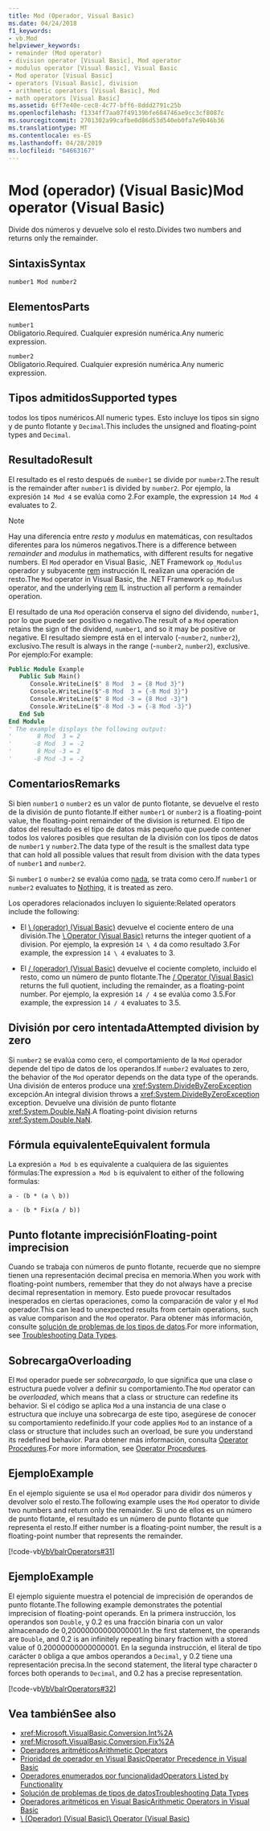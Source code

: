 ```yaml
---
title: Mod (Operador, Visual Basic)
ms.date: 04/24/2018
f1_keywords:
- vb.Mod
helpviewer_keywords:
- remainder (Mod operator)
- division operator [Visual Basic], Mod operator
- modulus operator [Visual Basic], Visual Basic
- Mod operator [Visual Basic]
- operators [Visual Basic], division
- arithmetic operators [Visual Basic], Mod
- math operators [Visual Basic]
ms.assetid: 6ff7e40e-cec8-4c77-bff6-8ddd2791c25b
ms.openlocfilehash: f1334ff7aa07f49139bfe684746ae9cc3cf8087c
ms.sourcegitcommit: 2701302a99cafbe0d86d53d540eb0fa7e9b46b36
ms.translationtype: MT
ms.contentlocale: es-ES
ms.lasthandoff: 04/28/2019
ms.locfileid: "64663167"
---
```

# <a name="mod-operator-visual-basic"></a><span data-ttu-id="f2b6a-102">Mod (operador) (Visual Basic)</span><span class="sxs-lookup"><span data-stu-id="f2b6a-102">Mod operator (Visual Basic)</span></span>
<span data-ttu-id="f2b6a-103">Divide dos números y devuelve solo el resto.</span><span class="sxs-lookup"><span data-stu-id="f2b6a-103">Divides two numbers and returns only the remainder.</span></span>  
  
## <a name="syntax"></a><span data-ttu-id="f2b6a-104">Sintaxis</span><span class="sxs-lookup"><span data-stu-id="f2b6a-104">Syntax</span></span>  
  
```  
number1 Mod number2  
```  
  
## <a name="parts"></a><span data-ttu-id="f2b6a-105">Elementos</span><span class="sxs-lookup"><span data-stu-id="f2b6a-105">Parts</span></span>  
 `number1`  
 <span data-ttu-id="f2b6a-106">Obligatorio.</span><span class="sxs-lookup"><span data-stu-id="f2b6a-106">Required.</span></span> <span data-ttu-id="f2b6a-107">Cualquier expresión numérica.</span><span class="sxs-lookup"><span data-stu-id="f2b6a-107">Any numeric expression.</span></span>  
  
 `number2`  
 <span data-ttu-id="f2b6a-108">Obligatorio.</span><span class="sxs-lookup"><span data-stu-id="f2b6a-108">Required.</span></span> <span data-ttu-id="f2b6a-109">Cualquier expresión numérica.</span><span class="sxs-lookup"><span data-stu-id="f2b6a-109">Any numeric expression.</span></span>  
  
## <a name="supported-types"></a><span data-ttu-id="f2b6a-110">Tipos admitidos</span><span class="sxs-lookup"><span data-stu-id="f2b6a-110">Supported types</span></span>  
 <span data-ttu-id="f2b6a-111">todos los tipos numéricos.</span><span class="sxs-lookup"><span data-stu-id="f2b6a-111">All numeric types.</span></span> <span data-ttu-id="f2b6a-112">Esto incluye los tipos sin signo y de punto flotante y `Decimal`.</span><span class="sxs-lookup"><span data-stu-id="f2b6a-112">This includes the unsigned and floating-point types and `Decimal`.</span></span>  
  
## <a name="result"></a><span data-ttu-id="f2b6a-113">Resultado</span><span class="sxs-lookup"><span data-stu-id="f2b6a-113">Result</span></span>

<span data-ttu-id="f2b6a-114">El resultado es el resto después de `number1` se divide por `number2`.</span><span class="sxs-lookup"><span data-stu-id="f2b6a-114">The result is the remainder after `number1` is divided by `number2`.</span></span> <span data-ttu-id="f2b6a-115">Por ejemplo, la expresión `14 Mod 4` se evalúa como 2.</span><span class="sxs-lookup"><span data-stu-id="f2b6a-115">For example, the expression `14 Mod 4` evaluates to 2.</span></span>  

> [!NOTE]
> <span data-ttu-id="f2b6a-116">Hay una diferencia entre *resto* y *modulus* en matemáticas, con resultados diferentes para los números negativos.</span><span class="sxs-lookup"><span data-stu-id="f2b6a-116">There is a difference between *remainder* and *modulus* in mathematics, with different results for negative numbers.</span></span> <span data-ttu-id="f2b6a-117">El `Mod` operador en Visual Basic, .NET Framework `op_Modulus` operador y subyacente [rem](<xref:System.Reflection.Emit.OpCodes.Rem>) instrucción IL realizan una operación de resto.</span><span class="sxs-lookup"><span data-stu-id="f2b6a-117">The `Mod` operator in Visual Basic, the .NET Framework `op_Modulus` operator, and the underlying [rem](<xref:System.Reflection.Emit.OpCodes.Rem>) IL instruction all perform a remainder operation.</span></span>

<span data-ttu-id="f2b6a-118">El resultado de una `Mod` operación conserva el signo del dividendo, `number1`, por lo que puede ser positivo o negativo.</span><span class="sxs-lookup"><span data-stu-id="f2b6a-118">The result of a `Mod` operation retains the sign of the dividend, `number1`, and so it may be positive or negative.</span></span> <span data-ttu-id="f2b6a-119">El resultado siempre está en el intervalo (-`number2`, `number2`), exclusivo.</span><span class="sxs-lookup"><span data-stu-id="f2b6a-119">The result is always in the range (-`number2`, `number2`), exclusive.</span></span> <span data-ttu-id="f2b6a-120">Por ejemplo:</span><span class="sxs-lookup"><span data-stu-id="f2b6a-120">For example:</span></span>

```vb
Public Module Example
   Public Sub Main()
      Console.WriteLine($" 8 Mod  3 = {8 Mod 3}")
      Console.WriteLine($"-8 Mod  3 = {-8 Mod 3}")
      Console.WriteLine($" 8 Mod -3 = {8 Mod -3}")
      Console.WriteLine($"-8 Mod -3 = {-8 Mod -3}")
   End Sub
End Module
' The example displays the following output:
'       8 Mod  3 = 2
'      -8 Mod  3 = -2
'       8 Mod -3 = 2
'      -8 Mod -3 = -2
```

## <a name="remarks"></a><span data-ttu-id="f2b6a-121">Comentarios</span><span class="sxs-lookup"><span data-stu-id="f2b6a-121">Remarks</span></span>  
 <span data-ttu-id="f2b6a-122">Si bien `number1` o `number2` es un valor de punto flotante, se devuelve el resto de la división de punto flotante.</span><span class="sxs-lookup"><span data-stu-id="f2b6a-122">If either `number1` or `number2` is a floating-point value, the floating-point remainder of the division is returned.</span></span> <span data-ttu-id="f2b6a-123">El tipo de datos del resultado es el tipo de datos más pequeño que puede contener todos los valores posibles que resultan de la división con los tipos de datos de `number1` y `number2`.</span><span class="sxs-lookup"><span data-stu-id="f2b6a-123">The data type of the result is the smallest data type that can hold all possible values that result from division with the data types of `number1` and `number2`.</span></span>  
  
 <span data-ttu-id="f2b6a-124">Si `number1` o `number2` se evalúa como [nada](../../../visual-basic/language-reference/nothing.md), se trata como cero.</span><span class="sxs-lookup"><span data-stu-id="f2b6a-124">If `number1` or `number2` evaluates to [Nothing](../../../visual-basic/language-reference/nothing.md), it is treated as zero.</span></span>  
  
 <span data-ttu-id="f2b6a-125">Los operadores relacionados incluyen lo siguiente:</span><span class="sxs-lookup"><span data-stu-id="f2b6a-125">Related operators include the following:</span></span>  
  
- <span data-ttu-id="f2b6a-126">El [\ (operador) (Visual Basic)](../../../visual-basic/language-reference/operators/integer-division-operator.md) devuelve el cociente entero de una división.</span><span class="sxs-lookup"><span data-stu-id="f2b6a-126">The [\ Operator (Visual Basic)](../../../visual-basic/language-reference/operators/integer-division-operator.md) returns the integer quotient of a division.</span></span> <span data-ttu-id="f2b6a-127">Por ejemplo, la expresión `14 \ 4` da como resultado 3.</span><span class="sxs-lookup"><span data-stu-id="f2b6a-127">For example, the expression `14 \ 4` evaluates to 3.</span></span>  
  
- <span data-ttu-id="f2b6a-128">El [/ (operador) (Visual Basic)](../../../visual-basic/language-reference/operators/floating-point-division-operator.md) devuelve el cociente completo, incluido el resto, como un número de punto flotante.</span><span class="sxs-lookup"><span data-stu-id="f2b6a-128">The [/ Operator (Visual Basic)](../../../visual-basic/language-reference/operators/floating-point-division-operator.md) returns the full quotient, including the remainder, as a floating-point number.</span></span> <span data-ttu-id="f2b6a-129">Por ejemplo, la expresión `14 / 4` se evalúa como 3.5.</span><span class="sxs-lookup"><span data-stu-id="f2b6a-129">For example, the expression `14 / 4` evaluates to 3.5.</span></span>  
  
## <a name="attempted-division-by-zero"></a><span data-ttu-id="f2b6a-130">División por cero intentada</span><span class="sxs-lookup"><span data-stu-id="f2b6a-130">Attempted division by zero</span></span>  
 <span data-ttu-id="f2b6a-131">Si `number2` se evalúa como cero, el comportamiento de la `Mod` operador depende del tipo de datos de los operandos.</span><span class="sxs-lookup"><span data-stu-id="f2b6a-131">If `number2` evaluates to zero, the behavior of the `Mod` operator depends on the data type of the operands.</span></span> <span data-ttu-id="f2b6a-132">Una división de enteros produce una <xref:System.DivideByZeroException> excepción.</span><span class="sxs-lookup"><span data-stu-id="f2b6a-132">An integral division throws a <xref:System.DivideByZeroException> exception.</span></span> <span data-ttu-id="f2b6a-133">Devuelve una división de punto flotante <xref:System.Double.NaN>.</span><span class="sxs-lookup"><span data-stu-id="f2b6a-133">A floating-point division returns <xref:System.Double.NaN>.</span></span>  
  
## <a name="equivalent-formula"></a><span data-ttu-id="f2b6a-134">Fórmula equivalente</span><span class="sxs-lookup"><span data-stu-id="f2b6a-134">Equivalent formula</span></span>  
 <span data-ttu-id="f2b6a-135">La expresión `a Mod b` es equivalente a cualquiera de las siguientes fórmulas:</span><span class="sxs-lookup"><span data-stu-id="f2b6a-135">The expression `a Mod b` is equivalent to either of the following formulas:</span></span>  
  
 `a - (b * (a \ b))`  
  
 `a - (b * Fix(a / b))`  
  
## <a name="floating-point-imprecision"></a><span data-ttu-id="f2b6a-136">Punto flotante imprecisión</span><span class="sxs-lookup"><span data-stu-id="f2b6a-136">Floating-point imprecision</span></span>  
 <span data-ttu-id="f2b6a-137">Cuando se trabaja con números de punto flotante, recuerde que no siempre tienen una representación decimal precisa en memoria.</span><span class="sxs-lookup"><span data-stu-id="f2b6a-137">When you work with floating-point numbers, remember that they do not always have a precise decimal representation in memory.</span></span> <span data-ttu-id="f2b6a-138">Esto puede provocar resultados inesperados en ciertas operaciones, como la comparación de valor y el `Mod` operador.</span><span class="sxs-lookup"><span data-stu-id="f2b6a-138">This can lead to unexpected results from certain operations, such as value comparison and the `Mod` operator.</span></span> <span data-ttu-id="f2b6a-139">Para obtener más información, consulte [solución de problemas de los tipos de datos](../../../visual-basic/programming-guide/language-features/data-types/troubleshooting-data-types.md).</span><span class="sxs-lookup"><span data-stu-id="f2b6a-139">For more information, see [Troubleshooting Data Types](../../../visual-basic/programming-guide/language-features/data-types/troubleshooting-data-types.md).</span></span>  
  
## <a name="overloading"></a><span data-ttu-id="f2b6a-140">Sobrecarga</span><span class="sxs-lookup"><span data-stu-id="f2b6a-140">Overloading</span></span>  
 <span data-ttu-id="f2b6a-141">El `Mod` operador puede ser *sobrecargado*, lo que significa que una clase o estructura puede volver a definir su comportamiento.</span><span class="sxs-lookup"><span data-stu-id="f2b6a-141">The `Mod` operator can be *overloaded*, which means that a class or structure can redefine its behavior.</span></span> <span data-ttu-id="f2b6a-142">Si el código se aplica `Mod` a una instancia de una clase o estructura que incluye una sobrecarga de este tipo, asegúrese de conocer su comportamiento redefinido.</span><span class="sxs-lookup"><span data-stu-id="f2b6a-142">If your code applies `Mod` to an instance of a class or structure that includes such an overload, be sure you understand its redefined behavior.</span></span> <span data-ttu-id="f2b6a-143">Para obtener más información, consulta [Operator Procedures](../../../visual-basic/programming-guide/language-features/procedures/operator-procedures.md).</span><span class="sxs-lookup"><span data-stu-id="f2b6a-143">For more information, see [Operator Procedures](../../../visual-basic/programming-guide/language-features/procedures/operator-procedures.md).</span></span>  
  
## <a name="example"></a><span data-ttu-id="f2b6a-144">Ejemplo</span><span class="sxs-lookup"><span data-stu-id="f2b6a-144">Example</span></span>  
 <span data-ttu-id="f2b6a-145">En el ejemplo siguiente se usa el `Mod` operador para dividir dos números y devolver solo el resto.</span><span class="sxs-lookup"><span data-stu-id="f2b6a-145">The following example uses the `Mod` operator to divide two numbers and return only the remainder.</span></span> <span data-ttu-id="f2b6a-146">Si uno de ellos es un número de punto flotante, el resultado es un número de punto flotante que representa el resto.</span><span class="sxs-lookup"><span data-stu-id="f2b6a-146">If either number is a floating-point number, the result is a floating-point number that represents the remainder.</span></span>  
  
 [!code-vb[VbVbalrOperators#31](~/samples/snippets/visualbasic/VS_Snippets_VBCSharp/VbVbalrOperators/VB/Class1.vb#31)]  
  
## <a name="example"></a><span data-ttu-id="f2b6a-147">Ejemplo</span><span class="sxs-lookup"><span data-stu-id="f2b6a-147">Example</span></span>  
 <span data-ttu-id="f2b6a-148">El ejemplo siguiente muestra el potencial de imprecisión de operandos de punto flotante.</span><span class="sxs-lookup"><span data-stu-id="f2b6a-148">The following example demonstrates the potential imprecision of floating-point operands.</span></span> <span data-ttu-id="f2b6a-149">En la primera instrucción, los operandos son `Double`, y 0.2 es una fracción binaria con un valor almacenado de 0,20000000000000001.</span><span class="sxs-lookup"><span data-stu-id="f2b6a-149">In the first statement, the operands are `Double`, and 0.2 is an infinitely repeating binary fraction with a stored value of 0.20000000000000001.</span></span> <span data-ttu-id="f2b6a-150">En la segunda instrucción, el literal de tipo carácter `D` obliga a que ambos operandos a `Decimal`, y 0.2 tiene una representación precisa.</span><span class="sxs-lookup"><span data-stu-id="f2b6a-150">In the second statement, the literal type character `D` forces both operands to `Decimal`, and 0.2 has a precise representation.</span></span>  
  
 [!code-vb[VbVbalrOperators#32](~/samples/snippets/visualbasic/VS_Snippets_VBCSharp/VbVbalrOperators/VB/Class1.vb#32)]  
  
## <a name="see-also"></a><span data-ttu-id="f2b6a-151">Vea también</span><span class="sxs-lookup"><span data-stu-id="f2b6a-151">See also</span></span>

- <xref:Microsoft.VisualBasic.Conversion.Int%2A>
- <xref:Microsoft.VisualBasic.Conversion.Fix%2A>
- [<span data-ttu-id="f2b6a-152">Operadores aritméticos</span><span class="sxs-lookup"><span data-stu-id="f2b6a-152">Arithmetic Operators</span></span>](../../../visual-basic/language-reference/operators/arithmetic-operators.md)
- [<span data-ttu-id="f2b6a-153">Prioridad de operador en Visual Basic</span><span class="sxs-lookup"><span data-stu-id="f2b6a-153">Operator Precedence in Visual Basic</span></span>](../../../visual-basic/language-reference/operators/operator-precedence.md)
- [<span data-ttu-id="f2b6a-154">Operadores enumerados por funcionalidad</span><span class="sxs-lookup"><span data-stu-id="f2b6a-154">Operators Listed by Functionality</span></span>](../../../visual-basic/language-reference/operators/operators-listed-by-functionality.md)
- [<span data-ttu-id="f2b6a-155">Solución de problemas de tipos de datos</span><span class="sxs-lookup"><span data-stu-id="f2b6a-155">Troubleshooting Data Types</span></span>](../../../visual-basic/programming-guide/language-features/data-types/troubleshooting-data-types.md)
- [<span data-ttu-id="f2b6a-156">Operadores aritméticos en Visual Basic</span><span class="sxs-lookup"><span data-stu-id="f2b6a-156">Arithmetic Operators in Visual Basic</span></span>](../../../visual-basic/programming-guide/language-features/operators-and-expressions/arithmetic-operators.md)
- [<span data-ttu-id="f2b6a-157">\ (Operador) (Visual Basic)</span><span class="sxs-lookup"><span data-stu-id="f2b6a-157">\ Operator (Visual Basic)</span></span>](../../../visual-basic/language-reference/operators/integer-division-operator.md)
